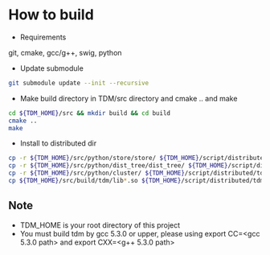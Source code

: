 # How to build

- Requirements

git, cmake, gcc/g++, swig, python

- Update submodule

```bash
git submodule update --init --recursive
```

- Make build directory in TDM/src directory and cmake .. and make

```bash
cd ${TDM_HOME}/src && mkdir build && cd build
cmake ..
make
```

- Install to distributed dir

```bash
cp -r ${TDM_HOME}/src/python/store/store/ ${TDM_HOME}/script/distributed/tdm_ub_att/
cp -r ${TDM_HOME}/src/python/dist_tree/dist_tree/ ${TDM_HOME}/script/distributed/tdm_ub_att/
cp -r ${TDM_HOME}/src/python/cluster/ ${TDM_HOME}/script/distributed/tdm_ub_att/
cp ${TDM_HOME}/src/build/tdm/lib*.so ${TDM_HOME}/script/distributed/tdm_ub_att/
```

## Note
- TDM_HOME is your root directory of this project
- You must build tdm by gcc 5.3.0 or upper, please using export CC=<gcc 5.3.0 path> and export CXX=<g++ 5.3.0 path>

